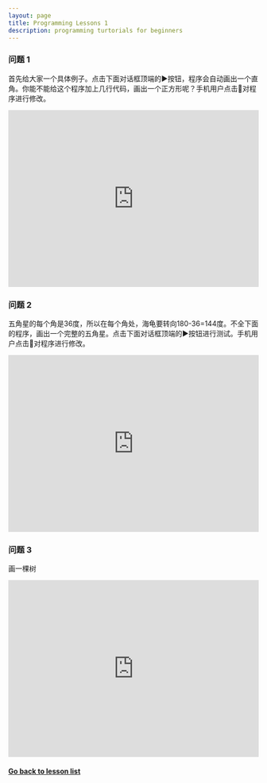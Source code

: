 ```yaml
---
layout: page
title: Programming Lessons 1
description: programming turtorials for beginners
---
```


### 问题 1
首先给大家一个具体例子。点击下面对话框顶端的:arrow_forward:按钮，程序会自动画出一个直角。你能不能给这个程序加上几行代码，画出一个正方形呢？手机用户点击:pencil:对程序进行修改。
<iframe src="https://trinket.io/embed/python/c6bcf7d1cd" width="100%" height="356" frameborder="0" marginwidth="0" marginheight="0" allowfullscreen></iframe>
  

### 问题 2
五角星的每个角是36度，所以在每个角处，海龟要转向180-36=144度。不全下面的程序，画出一个完整的五角星。点击下面对话框顶端的:arrow_forward:按钮进行测试。手机用户点击:pencil:对程序进行修改。
<iframe src="https://trinket.io/embed/python/07502a1185" width="100%" height="356" frameborder="0" marginwidth="0" marginheight="0" allowfullscreen></iframe>

### 问题 3
画一棵树
<iframe src="https://trinket.io/embed/python/f07bd75091" width="100%" height="356" frameborder="0" marginwidth="0" marginheight="0" allowfullscreen></iframe>

  
#### [Go back to lesson list](programming.html)

